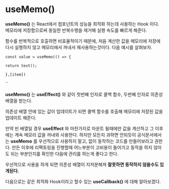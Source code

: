 # useMemo()

**useMemo()** 는 React에서 컴포넌트의 성능을 최적화 하는데 사용하는 Hook 이다.\
메모리에 저장함으로써 동일한 반복수행을 제거해 실행 속도를 빠르게 해준다.&#x20;

함수를 반복적으로 호출하면 비효율적이기 때문에, 처음 계산한 값을 메모리에 저장에 다시 실행하지 않고 메모리에서 꺼내서 재사용하는것이다. 다음 예시를 살펴보자.



```tsx
const value = useMemo(() => {

return test();

},[item])
```

``

**useMemo()** 는 **useEffect()** 와 같이 첫번째 인자로 콜백 함수, 두번째 인자로 의존성 배열을 받는다.&#x20;

의존성 배열 안에 있는 값이 업데이트가 되면 콜백 함수를 호출해 메모리에 저장된 값을 업데이트 해준다.

&#x20;만약 빈 배열일 경우 **useEffect** 와 마찬가지로 마운트 될때에만 값을 계산하고 그 이후에는 계속 메모리 값을 꺼내와 사용한다. 하지만 모든지 과하면 안되듯이 공식문서에서는 **useMemo** 를 우선적으로 사용하지 말고, 없이 동작하는 코드를 만들어보라고 권한다. 만든 이후에 리팩토링을 진행할때 어느부분이 고비용이 들어가고 동작을 하지 않아도 되는 부분인지를 확인한 다음에 관리를 하는게 좋다고 한다.

우선적으로 사용을 하게 되면 의존성 배열이 지저분해져 **잘못하면 동작하지 않을수도 있게된다.**

다음으로는 같은 최적화 Hook이라고 할수 있는 **useCallback()** 에 대해 알아보겠다.

